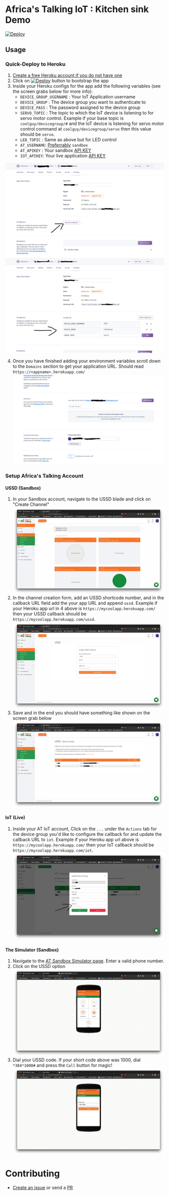 # Africa's Talking IoT : Kitchen sink Demo

[![Deploy](https://www.herokucdn.com/deploy/button.svg)](https://heroku.com/deploy?template=https://github.com/africastalkingiotltd/devkitr1v1kitchensink_web)

## Usage

### Quick-Deploy to Heroku 

1. [Create a free Heroku account if you do not have one](https://signup.heroku.com/) 
2. Click on [![Deploy](https://www.herokucdn.com/deploy/button.svg)](https://heroku.com/deploy?template=https://github.com/africastalkingiotltd/devkitr1v1kitchensink_web) button to bootstrap the app 
3. Inside your Heroku configs for the app add the following variables (see the screen grabs below for more info):
    - `DEVICE_GROUP_USERNAME` : Your IoT Application username
    - `DEVICE_GROUP` : The device group you want to authenticate to
    - `DEVICE_PASS` : The password assigned to the device group
    - `SERVO_TOPIC` : The topic to which the IoT device is listening to for servo motor control. Example if your base topic is `coolguy/devicegroup/#` and the IoT device is listening for servo motor control command at `coolguy/devicegroup/servo` then this value should be `servo`.
    - `LED_TOPIC` : Same as above but for LED control
    - `AT_USERNAME`: [Preferrably](https://help.africastalking.com/en/articles/2249244-what-is-my-username-and-api-key) `sandbox` 
    - `AT_APIKEY` : Your sandbox [API KEY](https://help.africastalking.com/en/articles/1361037-how-do-i-generate-an-api-key)
    - `IOT_APIKEY`: Your live application [API KEY](https://help.africastalking.com/en/articles/1361037-how-do-i-generate-an-api-key) 

![Where to get environement variables](./docs/assets/heroku1.png) 
![Setting up environement variables](./docs/assets/heroku2.png) 

4. Once you have finished adding your environment variables scroll down to the `Domains` section to get your application URL. Should read `https://<appname>.herokuapp.com/`
![Getting your app name](./docs/assets/heroku3.png) 

### Setup Africa's Talking Account 

#### USSD (Sandbox) 

1. In your Sandbox account, navigate to the USSD blade and click on "Create Channel"
 ![Sandbox main page](./docs/assets/atsandbox1.png) 
2. In the channel creation form, add an USSD shortcode number, and in the callback URL field add the your app URL and append `ussd`. Example if your Heroku app url in 4 above is `https://mycoolapp.herokuapp.com/` then your USSD callback should be `https://mycoolapp.herokuapp.com/ussd`. 
![Creating a channel and adding callback URL](./docs/assets/atsandbox2.png) 
3. Save and in the end you should have something like shown on the screen grab below
![USSD Short codes Sandbox View](./docs/assets/atsandbox3.png) 

#### IoT (Live) 

1. Inside your AT IoT account, Click on the `...` under the `Actions` tab for the  device group you'd like to configure the callback for and update the callback URL to `iot`. Example if your Heroku app url  above is `https://mycoolapp.herokuapp.com/` then your IoT callback should be `https://mycoolapp.herokuapp.com/iot`. 
![Update IoT Device Group Callback](./docs/assets/atiot.png) 

#### The Simulator (Sandbox) 
1. Navigate to the [AT Sandbox Simulator page](https://simulator.africastalking.com:1517/). Enter a valid phone number.
2. Click on the USSD option
![Main Sandbox app](./docs/assets/sandboxapp1.png)
3. Dial your USSD code. If your short code above was 1000, dial `*384*1000#` and press the `Call` button for magic!
![Dial USSD shortcode](./docs/assets/sandboxapp2.png)

# Contributing 

- [Create an issue](https://github.com/africastalkingiotltd/devkitr1v1kitchensink_web/issues/new/choose) or send a [PR](https://github.com/africastalkingiotltd/devkitr1v1kitchensink_web/pulls)




